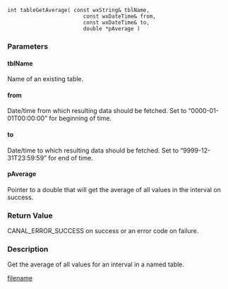 



```clike
int tableGetAverage( const wxString& tblName, 
                        const wxDateTime& from, 
                        const wxDateTime& to,
                        double *pAverage )
```

### Parameters

#### tblName
Name of an existing table.

#### from
Date/time from which resulting data should be fetched. Set to “0000-01-01T00:00:00” for beginning of time.

#### to
Date/time to which resulting data should be fetched. Set to “9999-12-31T23:59:59” for end of time.

#### pAverage
Pointer to a double that will get the average of all values in the interval on success.

### Return Value
CANAL_ERROR_SUCCESS on success or an error code on failure. 

### Description
Get the average of all values for an interval in a named table. 



[filename](./bottom_copyright.md ':include')
